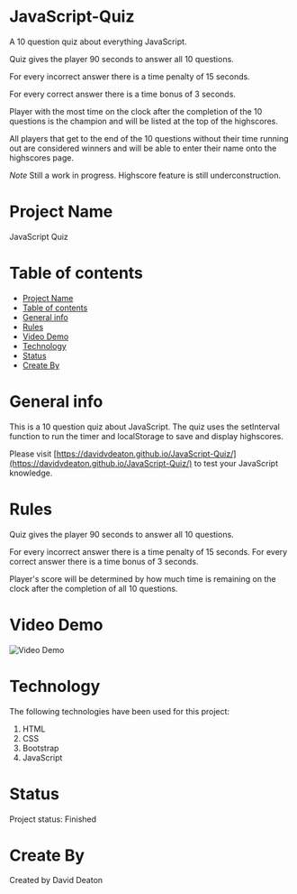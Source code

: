 # JavaScript-Quiz

A 10 question quiz about everything JavaScript.

Quiz gives the player 90 seconds to answer all 10 questions.

For every incorrect answer there is a time penalty of 15 seconds.

For every correct answer there is a time bonus of 3 seconds.

Player with the most time on the clock after the completion of the 10 questions is the champion and will be listed at the top of the highscores.

All players that get to the end of the 10 questions without their time running out are considered winners and will be able to enter their name onto the highscores page.

*Note* Still a work in progress.  Highscore feature is still underconstruction.

# Project Name
  JavaScript Quiz

# Table of contents
- [Project Name](#project-name)
- [Table of contents](#table-of-contents)
- [General info](#general-info)
- [Rules](#rules)
- [Video Demo](#video-demo)
- [Technology](#technology)
- [Status](#status)
- [Create By](#create-by)

# General info

This is a 10 question quiz about JavaScript. The quiz uses the setInterval function to run the timer and localStorage to save and display highscores.

Please visit [https://davidvdeaton.github.io/JavaScript-Quiz/](https://davidvdeaton.github.io/JavaScript-Quiz/) to test your JavaScript knowledge.

# Rules

Quiz gives the player 90 seconds to answer all 10 questions.

For every incorrect answer there is a time penalty of 15 seconds.
For every correct answer there is a time bonus of 3 seconds.

Player's score will be determined by how much time is remaining on the clock after the completion of all 10 questions.

# Video Demo
![Video Demo](https://drive.google.com/file/d/1JIh3KQ7wYEOPgu2lNhkPjQFCwAbpEmE9/view)

# Technology
The following technologies have been used for this project:

  1. HTML
  2. CSS
  3. Bootstrap
  4. JavaScript

# Status
Project status: Finished

# Create By
Created by David Deaton